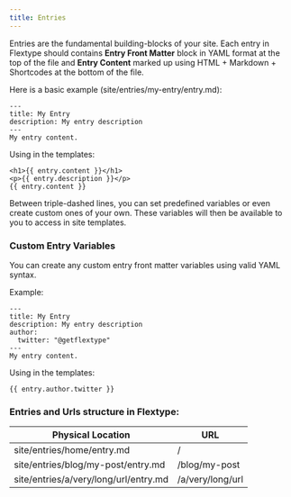 ```yaml
---
title: Entries
---
```


Entries are the fundamental building-blocks of your site. Each entry in Flextype should contains **Entry Front Matter** block in YAML format at the top of the file and **Entry Content** marked up using HTML + Markdown + Shortcodes at the bottom of the file.

Here is a basic example (site/entries/my-entry/entry.md):

    ---
    title: My Entry
    description: My entry description
    ---
    My entry content.

Using in the templates:

    <h1>{{ entry.content }}</h1>
    <p>{{ entry.description }}</p>
    {{ entry.content }}


Between triple-dashed lines, you can set predefined variables or even create custom ones of your own. These variables will then be available to you to access in site templates.


### Custom Entry Variables

You can create any custom entry front matter variables using valid YAML syntax.

Example:

    ---
    title: My Entry
    description: My entry description
    author:
      twitter: "@getflextype"
    ---
    My entry content.

Using in the templates:

    {{ entry.author.twitter }}

### Entries and Urls structure in Flextype:

| Physical Location                     | URL              |
| ------------------------------------- | ---------------- |
| site/entries/home/entry.md            | /                |
| site/entries/blog/my-post/entry.md    | /blog/my-post    |
| site/entries/a/very/long/url/entry.md | /a/very/long/url |
